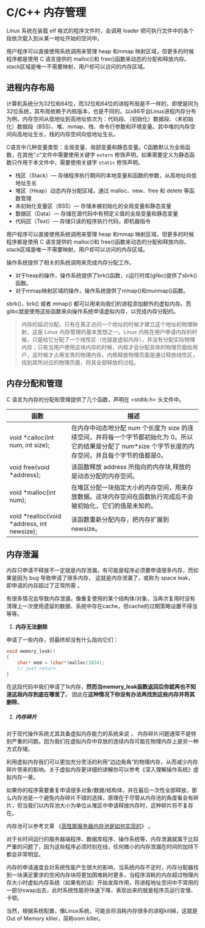 # C/C++ 内存管理

Linux 系统在装载 elf 格式的程序文件时，会调用 loader 把可执行文件中的各个段依次载入到从某一地址开始的空间中。

用户程序可以直接使用系统调用来管理 heap 和mmap 映射区域，但更多的时候程序都是使用 C 语言提供的 malloc()和 free()函数来动态的分配和释放内存。stack区域是唯一不需要映射，用户却可以访问的内存区域。

## 进程内存布局

计算机系统分为32位和64位，而32位和64位的进程布局是不一样的，即使是同为32位系统，其布局依赖于内核版本，也是不同的。以x86平台Linux进程内存分布为例，内存空间从低地址到高地址依次为：代码段、（初始化）数据段、（未初始化）数据段（BSS）、堆、mmap、栈、命令行参数和环境变量。其中堆的内存空间向高地址生长，栈的内存空间向低地址生长。

C语言中几种变量类型：全局变量、局部变量和静态变量。C函数默认为全局函数，在其他“.c”文件中需要使用关键字 `extern` 修饰声明，如果需要定义为静态函数只作用于本文件中，需要使用关键字 `static` 修饰声明。

- 栈区（Stack）— 存储程序执行期间的本地变量和函数的参数，从高地址向低地址生长
- 堆区（Heap）动态内存分配区域，通过 malloc、new、free 和 delete 等函数管理
- 未初始化变量区（BSS）— 存储未被初始化的全局变量和静态变量
- 数据区（Data）— 存储在源代码中有预定义值的全局变量和静态变量
- 代码区（Text）— 存储只读的程序执行代码，即机器指令

用户程序可以直接使用系统调用来管理 heap 和mmap 映射区域，但更多的时候程序都是使用 C 语言提供的 malloc()和 free()函数来动态的分配和释放内存。stack区域是唯一不需要映射，用户却可以访问的内存区域。

操作系统提供了相关的系统调用来完成内存分配工作。

- 对于heap的操作，操作系统提供了brk()函数，c运行时库(glibc)提供了sbrk()函数。
- 对于mmap映射区域的操作，操作系统提供了mmap()和munmap()函数。

sbrk()，brk() 或者 mmap() 都可以用来向我们的进程添加额外的虚拟内存。而glibc就是使用这些函数来向操作系统申请虚拟内存，以完成内存分配的。

> 内存的延迟分配，只有在真正访问一个地址的时候才建立这个地址的物理映射，这是 Linux 内存管理的基本思想之一。Linux 内核在用户申请内存的时候，只是给它分配了一个线性区（也就是虚拟内存），并没有分配实际物理内存；只有当用户使用这块内存的时候，内核才会分配具体的物理页面给用户，这时候才占用宝贵的物理内存。内核释放物理页面是通过释放线性区，找到其所对应的物理页面，将其全部释放的过程。

## 内存分配和管理

C 语言为内存的分配和管理提供了几个函数，声明在 <stdlib.h> 头文件中。

|  函数   | 描述  |
|  ----  | ----  |
| void *calloc(int num, int size);  | 在内存中动态地分配 num 个长度为 size 的连续空间，并将每一个字节都初始化为 0。所以它的结果是分配了 num*size 个字节长度的内存空间，并且每个字节的值都是0。 |
| void free(void *address);  | 该函数释放 address 所指向的内存块,释放的是动态分配的内存空间。 |
| void *malloc(int num);  | 在堆区分配一块指定大小的内存空间，用来存放数据。这块内存空间在函数执行完成后不会被初始化，它们的值是未知的。 |
| void *realloc(void *address, int newsize);  | 该函数重新分配内存，把内存扩展到 newsize。 |

## 内存泄漏

内存只申请不释放不一定就是内存泄漏，有可能是程序必须要申请很多内存，而如果是因为 bug 导致申请了很多内存， 这就是内存泄漏了，或称为 space leak，即申请的内存超过了正常所需 。

 有很多情况会导致内存泄漏，像重复使用的某个结构体/对象，当再次复用时没有清理上一次使用遗留的数据、系统中存在cache，但cache的过期策略设置不得当等等。 

1.  **内存无法删除**

申请了一些内存，但最终却没有什么指向它们：

```c
void memory_leak()
{
	char* mem = (char*)malloc(1024);
	// just return
}
```

 在这段代码中我们申请了1k内存，**然而当memory_leak函数返回后你就再也不知道这段内存到底在哪里了**。  因此在**这种情况下你没有办法再找到这些内存并将其删除**。 

2.  ##### **内存碎片**

 对于现代操作系统尤其具备虚拟内存能力的系统来说 ， 内存碎片问题通常不是特别严重的问题。因为我们在虚拟内存中存放的连续内存可能在物理内存上是另一种方式存储。

利用虚拟内存我们可以更加充分灵活的利用“边边角角”的物理内存，从而减少内存碎片带来的影响。关于虚拟内存更详细的讲解你可以参考《深入理解操作系统》虚拟内存一章。

 如果你的程序需要重复申请很多对象/数据/结构体，并在最后一次性全部释放，那么内存池是一个避免内存碎片不错的选择，原理在于尽管从内存池的角度看会有碎片，但当我们以内存池大小为单位从堆区中申请释放内存时，这种碎片将不复存在。 

内存池可以参考文章 《[高性能服务器内存池是如何实现的](http://mp.weixin.qq.com/s?__biz=Mzg4OTYzODM4Mw==&mid=2247485720&idx=1&sn=ea066dfd5df1edc180aca93c2a84f9a2&chksm=cfe99598f89e1c8e55511f187b8d5bb522abba817582f760d8124cf4b7d637a68121b4cc697a&scene=21#wechat_redirect)》 。

 对于长时间运行的服务器端程序、数据库程序、操作系统等，内存泄漏就属于比较严重的问题了，因为这些程序必须时刻在线，任何微小的内存泄漏在时间的加持下都会非常明显。 

内存的申请速度会对系统性能产生很大的影响，当系统内存不足时，内存分配器找到一块满足要求的空闲内存块将更加困难耗时更多，当程序消耗的内存超过物理内存大小时虚拟内存系统（如果有的话）开始发挥作用，将进程地址空间中不常用的一部分swap出去，此时系统性能将快速下降，表现出来的就是程序员运行变慢、卡顿。

当然，根据系统配置，像Linux系统，可能会将消耗内存很多的进程kill掉，这就是Out of Memory killer，简称oom killer。


